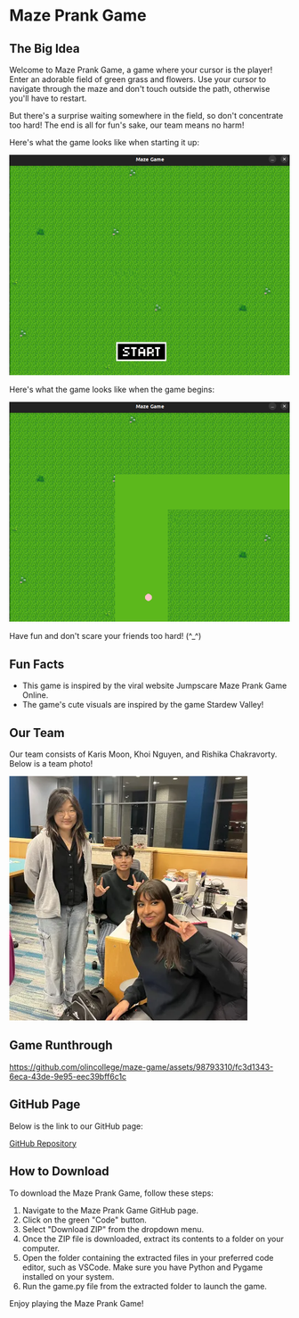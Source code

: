 # Maze Prank Game

## The Big Idea

Welcome to Maze Prank Game, a game where your cursor is the player! Enter an adorable field of green grass and flowers. Use your cursor to navigate through the maze and don't touch outside the path, otherwise you'll have to restart.

But there's a surprise waiting somewhere in the field, so don't concentrate too hard! The end is all for 
fun's sake, our team means no harm!

Here's what the game looks like when starting it up:

![Start](start.png)

Here's what the game looks like when the game begins:

![Level 1](level1.png)

Have fun and don't scare your friends too hard! (^_^)

## Fun Facts

* This game is inspired by the viral website Jumpscare Maze Prank Game Online.
* The game's cute visuals are inspired by the game Stardew Valley!

## Our Team

Our team consists of Karis Moon, Khoi Nguyen, and Rishika Chakravorty. Below is a team 
photo!

![Team photo!!!!!](team!!.png)

## Game Runthrough

https://github.com/olincollege/maze-game/assets/98793310/fc3d1343-6eca-43de-9e95-eec39bff6c1c

## GitHub Page

Below is the link to our GitHub page:

[GitHub Repository](https://github.com/olincollege/maze-game)

## How to Download

To download the Maze Prank Game, follow these steps:

1. Navigate to the Maze Prank Game GitHub page.
2. Click on the green "Code" button.
3. Select "Download ZIP" from the dropdown menu.
4. Once the ZIP file is downloaded, extract its contents to a folder on your computer.
5. Open the folder containing the extracted files in your preferred code editor, such as VSCode. Make sure you have Python and Pygame installed on your system.
6. Run the game.py file from the extracted folder to launch the game.

Enjoy playing the Maze Prank Game!



